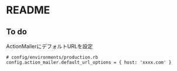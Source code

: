 # README

## To do
ActionMailerにデフォルトURLを設定
```
# config/environments/production.rb
config.action_mailer.default_url_options = { host: 'xxxx.com' }
```
